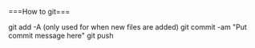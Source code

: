 ===How to git===

git add -A (only used for when new files are added)
git commit -am "Put commit message here"
git push

